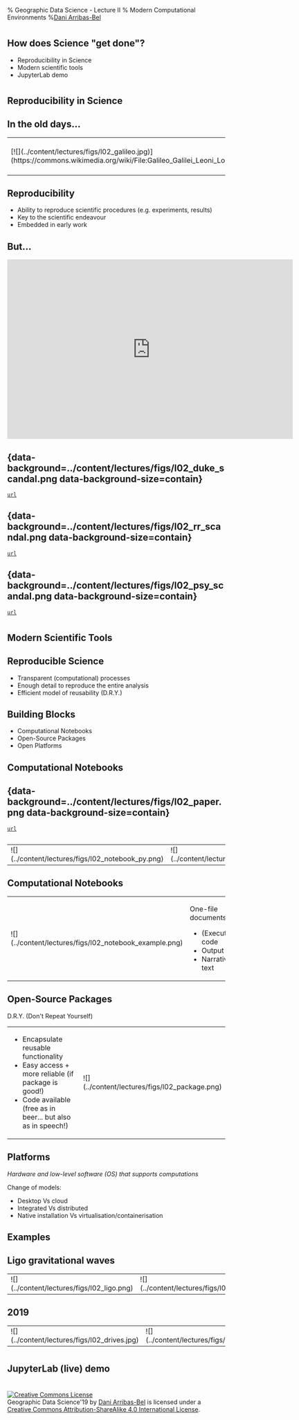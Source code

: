 % Geographic Data Science - Lecture II
% Modern Computational Environments
%[Dani Arribas-Bel](http://darribas.org)

#
## How does Science "get done"?

- Reproducibility in Science
- Modern scientific tools
- JupyterLab demo

#
## Reproducibility in Science

## In the old days...

<table>
<col width="33%">
<col width="33%">
<col width="33%">
<tr>
<td style="vertical-align:middle;">
    [![](../content/lectures/figs/l02_galileo.jpg)](https://commons.wikimedia.org/wiki/File:Galileo_Galilei_Leoni_Louvre_2.jpg)
</td>
<td style="vertical-align:middle;">
    [![](../content/lectures/figs/l02_notebook.png)](https://www.needpix.com/photo/download/599171/blank-book-notebook-paper-text-textbook-tome-free-vector-graphics-free-pictures)
</td>
<td style="vertical-align:middle;">
    [![](../content/lectures/figs/l02_galileo_sketch.png)](https://commons.wikimedia.org/wiki/File:Galileo%27s_sketches_of_the_moon.png)
</td>
</tr>
</table>

## Reproducibility

- Ability to reproduce scientific procedures (e.g. experiments, results)
- Key to the scientific endeavour
- Embedded in early work

## But...

<CENTER>
<iframe width="660" height="415" src="https://giphy.com/gifs/CTX0ivSQbI78A/html5" frameborder="0" allowfullscreen></iframe>
</CENTER>

## {data-background=../content/lectures/figs/l02_duke_scandal.png data-background-size=contain}

[`url`](https://www.sciencemag.org/news/2016/09/whistleblower-sues-duke-claims-doctored-data-helped-win-200-million-grants)

## {data-background=../content/lectures/figs/l02_rr_scandal.png data-background-size=contain}

[`url`](https://www.bloomberg.com/news/articles/2013-04-18/faq-reinhart-rogoff-and-the-excel-error-that-changed-history)

## {data-background=../content/lectures/figs/l02_psy_scandal.png data-background-size=contain}

[`url`](https://www.nature.com/news/over-half-of-psychology-studies-fail-reproducibility-test-1.18248)

#
## Modern Scientific Tools

## Reproducible Science

- <span class='hlg'>Transparent</span> (computational) processes
- Enough <span class='hlg'>detail</span> to reproduce the entire analysis
- Efficient model of <span class='hlg'>reusability</span> (D.R.Y.)

## Building Blocks

* Computational Notebooks
* Open-Source Packages
* Open Platforms

## Computational Notebooks

## {data-background=../content/lectures/figs/l02_paper.png data-background-size=contain}

[`url`](https://www.theatlantic.com/science/archive/2018/04/the-scientific-paper-is-obsolete/556676/)

##

<table>
<col width="65%">
<col width="34%">
<tr>
<td style="vertical-align:middle;">
    ![](../content/lectures/figs/l02_notebook_py.png)
</td>
<td style="vertical-align:middle;">
    ![](../content/lectures/figs/l02_notebook_r.png)
</td>
</tr>
</table>

## Computational Notebooks

<table>
<col width="50%">
<col width="50%">
<tr>
<td style="vertical-align:middle;">
    ![](../content/lectures/figs/l02_notebook_example.png)
</td>
<td style="vertical-align:middle;">

One-file documents:

* (Executable) code
* Output
* Narrative text

</td>
</tr>
</table>

## Open-Source Packages

D.R.Y. (Don't Repeat Yourself)

<table>
<col width="50%">
<col width="50%">
<tr>
<td style="vertical-align:middle;">

* Encapsulate <span class='hlg'>reusable</span> functionality
* Easy <span class='hlg'>access</span> + more <span class='hlg'>reliable</span> (if package is good!)
* Code available (<span class='hlg'>free</span> as in beer... but also as in speech!)

</td>
<td style="vertical-align:middle;">
    ![](../content/lectures/figs/l02_package.png)
</td>
</tr>
</table>

## Platforms

*Hardware and low-level software (OS) that supports computations*

<div class='fragment'>
Change of models:

- Desktop Vs cloud
- Integrated Vs distributed
- Native installation Vs virtualisation/containerisation
</div>

## Examples

## Ligo gravitational waves

<table>
<col width="50%">
<col width="50%">
<tr>
<td style="vertical-align:middle;">
    ![](../content/lectures/figs/l02_ligo.png)
</td>
<td class='fragment' style="vertical-align:middle;">
    ![](../content/lectures/figs/l02_ligo_notebooks.png)
</td>
</tr>
</table>


## 2019

<table>
<col width="33%">
<col width="33%">
<col width="33%">
<tr>
<td style="vertical-align:middle;">
    ![](../content/lectures/figs/l02_drives.jpg)
</td>
<td class='fragment' style="vertical-align:middle;">
    ![](../content/lectures/figs/l02_bouman.png)
</td>
<td class='fragment' style="vertical-align:middle;">
    ![](../content/lectures/figs/l02_black_hole.png)
</td>
</tr>
</table>

#
## JupyterLab (live) demo

#

<a rel="license" href="http://creativecommons.org/licenses/by-sa/4.0/"><img alt="Creative Commons License" style="border-width:0" src="https://i.creativecommons.org/l/by-sa/4.0/88x31.png" /></a><br /><span xmlns:dct="http://purl.org/dc/terms/" property="dct:title">Geographic Data Science'19</span> by <a xmlns:cc="http://creativecommons.org/ns#" href="http://darribas.org" property="cc:attributionName" rel="cc:attributionURL">Dani Arribas-Bel</a> is licensed under a <a rel="license" href="http://creativecommons.org/licenses/by-sa/4.0/">Creative Commons Attribution-ShareAlike 4.0 International License</a>.
